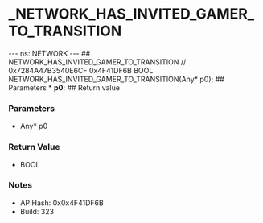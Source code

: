 # _NETWORK_HAS_INVITED_GAMER_TO_TRANSITION

--- ns: NETWORK --- ## NETWORK_HAS_INVITED_GAMER_TO_TRANSITION  // 0x7284A47B3540E6CF 0x4F41DF6B BOOL NETWORK_HAS_INVITED_GAMER_TO_TRANSITION(Any* p0);   ## Parameters * **p0**:  ## Return value

### Parameters
* Any* p0

### Return Value
* BOOL

### Notes
* AP Hash: 0x0x4F41DF6B
* Build: 323

